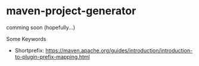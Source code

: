 # maven-project-generator

comming soon (hopefully...)

Some Keywords
* Shortprefix: https://maven.apache.org/guides/introduction/introduction-to-plugin-prefix-mapping.html